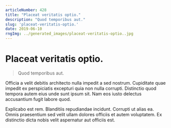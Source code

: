```yaml
---
articleNumber: 428
title: "Placeat veritatis optio."
description: "Quod temporibus aut."
slug: 'placeat-veritatis-optio.'
date: 2019-06-10
rngImg: ../generated_images/placeat-veritatis-optio..jpg
---
```


# Placeat veritatis optio.

> Quod temporibus aut.

Officia a velit debitis architecto nulla impedit a sed nostrum. Cupiditate quae impedit ex perspiciatis excepturi quia non nulla corrupti. Distinctio quod tempora autem eius unde sunt ipsum sit. Nam eos iusto delectus accusantium fugit labore quod.
 Explicabo est rem. Blanditiis repudiandae incidunt. Corrupti ut alias ea. Omnis praesentium sed velit ullam dolores officiis et autem voluptatem. Ex distinctio dicta nobis velit aspernatur aut officiis est.
